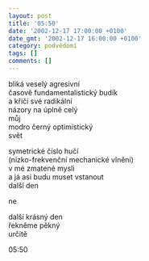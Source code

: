 ```yaml
---
layout: post
title: '05:50'
date: '2002-12-17 17:00:00 +0100'
date_gmt: '2002-12-17 16:00:00 +0100'
category: podvědomí
tags: []
comments: []
---
```


<p>bliká veselý agresivní<br>časově fundamentalistický budík<br>a křičí své radikální<br>názory na úplně celý<br>můj<br>modro černý optimistický<br>svět</p>
<p>symetrické číslo hučí <br>(nízko-frekvenční mechanické vlnění)<br>v mé zmatené mysli<br>a já asi budu muset vstanout<br>další den</p>
<p>ne</p>
<p>další krásný den<br>řekněme pěkný<br>určitě</p>
<p>05:50</p>
